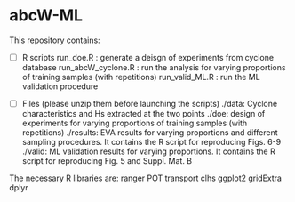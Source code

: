 # abcW-ML

This repository contains:

- [ ] R scripts
  run_doe.R : generate a deisgn of experiments from cyclone database
  run_abcW_cyclone.R : run the analysis for varying proportions of training samples (with repetitions)
  run_valid_ML.R : run the ML validation procedure

- [ ] Files (please unzip them before launching the scripts)
  ./data: Cyclone characteristics and Hs extracted at the two points
  ./doe: design of experiments for varying proportions of training samples (with repetitions)
  ./results: EVA results for varying proportions and different sampling procedures. It contains the R script for reproducing Figs. 6-9
  ./valid: ML validation results for varying proportions. It contains the R script for reproducing Fig. 5 and Suppl. Mat. B 

The necessary R libraries are:
ranger
POT
transport
clhs
ggplot2
gridExtra
dplyr
